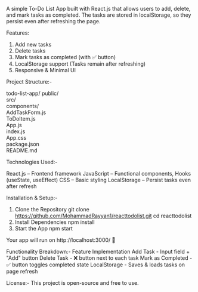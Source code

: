 A simple To-Do List App built with React.js that allows users to add, delete, and mark tasks as completed. The tasks are stored in localStorage, so they persist even after refreshing the page.

Features:

1. Add new tasks
2. Delete tasks
3. Mark tasks as completed (with ✅ button)
4. LocalStorage support (Tasks remain after refreshing)
5. Responsive & Minimal UI

Project Structure:-

todo-list-app/
public/                 
src/                    
 components/         
    AddTaskForm.js  
    ToDoItem.js     
App.js              
index.js            
App.css            
package.json            
README.md     

Technologies Used:- 

React.js – Frontend framework
JavaScript – Functional components, Hooks (useState, useEffect)
CSS – Basic styling
LocalStorage – Persist tasks even after refresh

Installation & Setup:- 

1. Clone the Repository
    git clone https://github.com/MohammadRayyan1/reacttodolist.git
    cd reacttodolist
2. Install Dependencies
    npm install
3. Start the App
    npm start
    
Your app will run on http://localhost:3000/ 🚀

Functionality Breakdown:-
Feature	Implementation
Add Task	- Input field + "Add" button
Delete Task	- ❌ button next to each task
Mark as Completed	- ✅ button toggles completed state
LocalStorage -	Saves & loads tasks on page refresh

License:-
This project is open-source and free to use.
